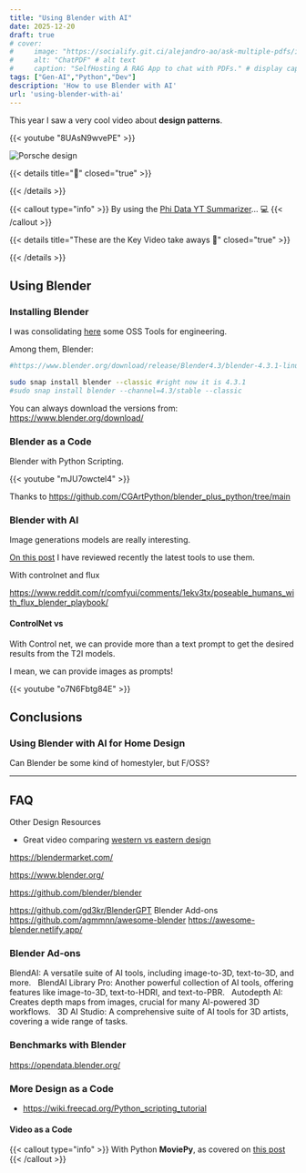 ```yaml
---
title: "Using Blender with AI"
date: 2025-12-20
draft: true
# cover:
#     image: "https://socialify.git.ci/alejandro-ao/ask-multiple-pdfs/image?description=1&font=Inter&language=1&name=1&stargazers=1&theme=Auto"
#     alt: "ChatPDF" # alt text
#     caption: "SelfHosting A RAG App to chat with PDFs." # display caption under cover
tags: ["Gen-AI","Python","Dev"]
description: 'How to use Blender with AI'
url: 'using-blender-with-ai'
---
```



This year I saw a very cool video about **design patterns**.


<!-- https://www.youtube.com/watch?v=8UAsN9wvePE -->

{{< youtube "8UAsN9wvePE" >}}


![Porsche design](/blog_img/outro/porsche.png)



{{< details title="📌" closed="true" >}}


{{< /details >}}


{{< callout type="info" >}}
By using the [Phi Data YT Summarizer](https://jalcocert.github.io/JAlcocerT/summarize-yt-videos/)... 💻
{{< /callout >}}


{{< details title="These are the Key Video take aways 📌" closed="true" >}}



{{< /details >}}

## Using Blender

### Installing Blender

I was consolidating [here](https://jalcocert.github.io/Linux/docs/debian/foss_engineering/#blender) some OSS Tools for engineering.

Among them, Blender:

```sh
#https://www.blender.org/download/release/Blender4.3/blender-4.3.1-linux-x64.tar.xz/

sudo snap install blender --classic #right now it is 4.3.1
#sudo snap install blender --channel=4.3/stable --classic
```

You can always download the versions from: <https://www.blender.org/download/>

### Blender as a Code

Blender with Python Scripting.

{{< youtube "mJU7owctel4" >}}

Thanks to <https://github.com/CGArtPython/blender_plus_python/tree/main>

### Blender with AI

Image generations models are really interesting.

[On this post](https://jalcocert.github.io/JAlcocerT/stable-difussion-free-generation/) I have reviewed recently the latest tools to use them.

With controlnet and flux

https://www.reddit.com/r/comfyui/comments/1ekv3tx/poseable_humans_with_flux_blender_playbook/

#### ControlNet vs

With Control net, we can provide more than a text prompt to get the desired results from the T2I models.

I mean, we can provide images as prompts!


{{< youtube "o7N6Fbtg84E" >}}


## Conclusions


### Using Blender with AI for Home Design

Can Blender be some kind of homestyler, but F/OSS?

---

## FAQ

Other Design Resources

* Great video comparing [western vs eastern design](https://www.youtube.com/watch?v=8UAsN9wvePE&t=645s)


https://blendermarket.com/

https://www.blender.org/

https://github.com/blender/blender

https://github.com/gd3kr/BlenderGPT
Blender Add-ons 
https://github.com/agmmnn/awesome-blender
https://awesome-blender.netlify.app/

### Blender Ad-ons

BlendAI: A versatile suite of AI tools, including image-to-3D, text-to-3D, and more.   
BlendAI Library Pro: Another powerful collection of AI tools, offering features like image-to-3D, text-to-HDRI, and text-to-PBR.   
Autodepth AI: Creates depth maps from images, crucial for many AI-powered 3D workflows.   
3D AI Studio: A comprehensive suite of AI tools for 3D artists, covering a wide range of tasks.   


### Benchmarks with Blender

https://opendata.blender.org/


### More Design as a Code

* https://wiki.freecad.org/Python_scripting_tutorial


#### Video as a Code


{{< callout type="info" >}}
With Python **MoviePy**, as covered on [this post](https://jalcocert.github.io/JAlcocerT/my-youtube-ai-workflow/#quick-vlogs-as-a-code)
{{< /callout >}}


<!-- ## Animations


Python is a versatile programming language that can be used for a wide range of tasks, including creating animations. In this blog post, we will explore the different libraries available for creating animations with Python and learn how to use them to create impressive animations.



Description: Python is not just a programming language for data science or web development, but it can also be used to create stunning animations. In this blog post, we will take a deep dive into the different libraries available for creating animations with Python, such as Matplotlib, Pygame, OpenCV, and Arcade. We will explore the different features of each library and learn how to use them to create different types of animations.




### ipyvizzu
https://github.com/vizzuhq/ipyvizzu-story
https://ipyvizzu-story.vizzuhq.com/latest/
https://ipyvizzu.vizzuhq.com/latest/installation/

https://pypi.org/project/ipyvizzu-story/ -->



<!-- 
## BAADOOOO

How to use the library

<https://jckantor.github.io/CBE30338/A.03-Animation-in-Jupyter-Notebooks.html>

<https://jakevdp.github.io/blog/2012/09/05/quantum-python/>
<https://jakevdp.github.io/blog/2012/08/18/matplotlib-animation-tutorial/>
<https://jakevdp.github.io/blog/2013/02/16/animating-the-lorentz-system-in-3d/>

<https://jakevdp.github.io/blog/2012/08/18/matplotlib-animation-tutorial/> -->